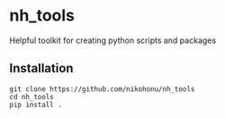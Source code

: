 # nh_tools
Helpful toolkit for creating python scripts and packages

## Installation
```
git clone https://github.com/nikohonu/nh_tools
cd nh_tools
pip install .
```
